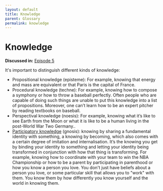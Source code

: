 ```yaml
---
layout: default
title: Knowledge
parent: Glossary
permalink: knowledge
---
```


# Knowledge

**Discussed in:** [Episode 5](/episodes/5)

It's important to distinguish different kinds of knowledge:

- Propositional knowledge (episteme): For example, knowing that energy and mass are equivalent or that Paris is the capital of France.
- Procedural knowledge (techne): For example, knowing how to compose a symphony or how to throw a baseball perfectly. Often people who are capable of doing such things are unable to put this knowledge into a list of propositions. Moreover, one can’t learn how to be an expert pitcher by reading textbooks on baseball.   
- Perspectival knowledge (noesis): For example, knowing what it’s like to see Earth from the Moon or what it is like to be a human living in the post-World War Two Germany..
- [Participatory knowledge](/participatory-knowledge) (gnosis): knowing by sharing a fundamental identity with something, a knowing by becoming, which also comes with a certain degree of imitation and internalisation. It’s the knowing you get by binding your identity to something and letting your identity being transformed in conjunction with how that thing is transforming. For example, knowing how to coordinate with your team to win the NBA Championship or how to be a parent by participating in parenthood or how you know a person you love. You don't just have beliefs about a person you love, or some particular skill that allows you to "work" with them.  You know them by how differently you know yourself and the world in knowing them. 

